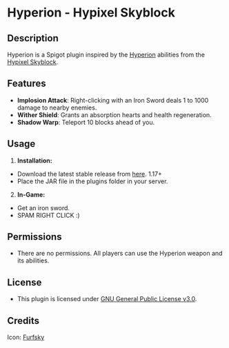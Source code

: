 # Hyperion - Hypixel Skyblock

## Description
Hyperion is a Spigot plugin inspired by the [Hyperion](https://wiki.hypixel.net/Hyperion) abilities from the [Hypixel Skyblock](https://wiki.hypixel.net/Main_Page).

## Features
- **Implosion Attack**: Right-clicking with an Iron Sword deals 1 to 1000 damage to nearby enemies.
- **Wither Shield**: Grants an absorption hearts and health regeneration.
- **Shadow Warp**: Teleport 10 blocks ahead of you.

## Usage
1. **Installation:**
- Download the latest stable release from [here](https://github.com/VermeilChan/Hyperion/releases/latest). 1.17+
- Place the JAR file in the plugins folder in your server.

2. **In-Game:**
- Get an iron sword.
- SPAM RIGHT CLICK :)

## Permissions

- There are no permissions. All players can use the Hyperion weapon and its abilities.

## License
- This plugin is licensed under [GNU General Public License v3.0](LICENSE).

## Credits
Icon: [Furfsky](https://furfsky.net/)
